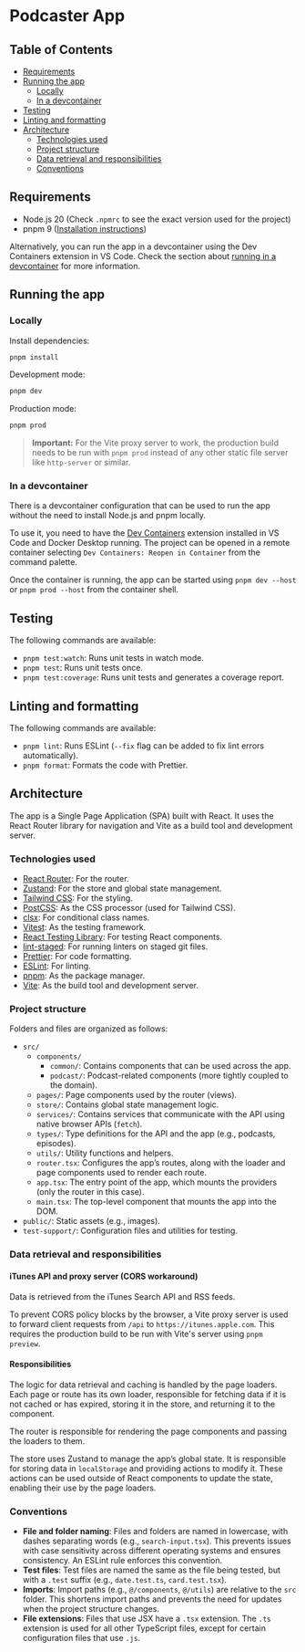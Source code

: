 # Podcaster App

## Table of Contents

- [Requirements](#requirements)
- [Running the app](#running-the-app)
  - [Locally](#locally)
  - [In a devcontainer](#in-a-devcontainer)
- [Testing](#testing)
- [Linting and formatting](#linting-and-formatting)
- [Architecture](#architecture)
  - [Technologies used](#Technologies-used)
  - [Project structure](#project-structure)
  - [Data retrieval and responsibilities](#data-retrieval-and-responsibilities)
  - [Conventions](#conventions)

## Requirements

- Node.js 20 (Check `.npmrc` to see the exact version used for the project)
- pnpm 9 ([Installation instructions](https://pnpm.io/installation))

Alternatively, you can run the app in a devcontainer using the Dev Containers extension in VS Code. Check the section about [running in a devcontainer](#in-a-devcontainer) for more information.

## Running the app

### Locally

Install dependencies:

```bash
pnpm install
```

Development mode:

```bash
pnpm dev
```

Production mode:

```bash
pnpm prod
```

> **Important:** For the Vite proxy server to work, the production build needs to be run with `pnpm prod` instead of any other static file server like `http-server` or similar.

### In a devcontainer

There is a devcontainer configuration that can be used to run the app without the need to install Node.js and pnpm locally.

To use it, you need to have the [Dev Containers](https://marketplace.visualstudio.com/items?itemName=ms-vscode-remote.remote-containers) extension installed in VS Code and Docker Desktop running. The project can be opened in a remote container selecting `Dev Containers: Reopen in Container` from the command palette.

Once the container is running, the app can be started using `pnpm dev --host` or `pnpm prod --host` from the container shell.

## Testing

The following commands are available:

- `pnpm test:watch`: Runs unit tests in watch mode.
- `pnpm test`: Runs unit tests once.
- `pnpm test:coverage`: Runs unit tests and generates a coverage report.

## Linting and formatting

The following commands are available:

- `pnpm lint`: Runs ESLint (`--fix` flag can be added to fix lint errors automatically).
- `pnpm format`: Formats the code with Prettier.

## Architecture

The app is a Single Page Application (SPA) built with React. It uses the React Router library for navigation and Vite as a build tool and development server.

### Technologies used

- [React Router](https://reactrouter.com/): For the router.
- [Zustand](https://github.com/pmndrs/zustand): For the store and global state management.
- [Tailwind CSS](https://tailwindcss.com/): For the styling.
- [PostCSS](https://postcss.org/): As the CSS processor (used for Tailwind CSS).
- [clsx](https://github.com/lukeed/clsx): For conditional class names.
- [Vitest](https://vitest.dev/): As the testing framework.
- [React Testing Library](https://testing-library.com/docs/react-testing-library/intro/): For testing React components.
- [lint-staged](https://github.com/okonet/lint-staged): For running linters on staged git files.
- [Prettier](https://prettier.io/): For code formatting.
- [ESLint](https://eslint.org/): For linting.
- [pnpm](https://pnpm.io/): As the package manager.
- [Vite](https://vitejs.dev/): As the build tool and development server.

### Project structure

Folders and files are organized as follows:

- `src/`
  - `components/`
    - `common/`: Contains components that can be used across the app.
    - `podcast/`: Podcast-related components (more tightly coupled to the domain).
  - `pages/`: Page components used by the router (views).
  - `store/`: Contains global state management logic.
  - `services/`: Contains services that communicate with the API using native browser APIs (`fetch`).
  - `types/`: Type definitions for the API and the app (e.g., podcasts, episodes).
  - `utils/`: Utility functions and helpers.
  - `router.tsx`: Configures the app’s routes, along with the loader and page components used to render each route.
  - `app.tsx`: The entry point of the app, which mounts the providers (only the router in this case).
  - `main.tsx`: The top-level component that mounts the app into the DOM.
- `public/`: Static assets (e.g., images).
- `test-support/`: Configuration files and utilities for testing.

### Data retrieval and responsibilities

#### iTunes API and proxy server (CORS workaround)

Data is retrieved from the iTunes Search API and RSS feeds.

To prevent CORS policy blocks by the browser, a Vite proxy server is used to forward client requests from `/api` to `https://itunes.apple.com`. This requires the production build to be run with Vite's server using `pnpm preview`.

#### Responsibilities

The logic for data retrieval and caching is handled by the page loaders. Each page or route has its own loader, responsible for fetching data if it is not cached or has expired, storing it in the store, and returning it to the component.

The router is responsible for rendering the page components and passing the loaders to them.

The store uses Zustand to manage the app’s global state. It is responsible for storing data in `localStorage` and providing actions to modify it. These actions can be used outside of React components to update the state, enabling their use by the page loaders.

### Conventions

- **File and folder naming**: Files and folders are named in lowercase, with dashes separating words (e.g., `search-input.tsx`). This prevents issues with case sensitivity across different operating systems and ensures consistency. An ESLint rule enforces this convention.
- **Test files**: Test files are named the same as the file being tested, but with a `.test` suffix (e.g., `date.test.ts`, `card.test.tsx`).
- **Imports**: Import paths (e.g., `@/components`, `@/utils`) are relative to the `src` folder. This shortens import paths and prevents the need for updates when the project structure changes.
- **File extensions**: Files that use JSX have a `.tsx` extension. The `.ts` extension is used for all other TypeScript files, except for certain configuration files that use `.js`.
